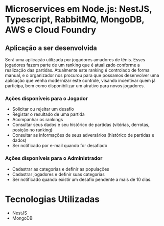 # Microservices em Node.js: NestJS, Typescript, RabbitMQ, MongoDB, AWS e Cloud Foundry

## Aplicação a ser desenvolvida

Será uma aplicação utilizada por jogadores amadores de tênis.
Esses jogadores fazem parte de um ranking que é atualizado conforme a realização das partidas.
Atualmente este ranking é controlado de forma manual, e o organizador nos procurou para que possamos 
desenvolver uma aplicação que venha modernizar este controle, visando incentivar quem já participa, bem como
disponibilizar um atrativo para novos jogadores.

### Ações disponíveis para o Jogador

* Solicitar ou rejeitar um desafio
* Registar o resultado de uma partida
* Acompanhar os rankings
* Consultar seus dados e seu histórico de partidas (vitórias, derrotas, posição no ranking)
* Consultar as informações de seus adversários (histórico de partidas e dados)
* Ser notificado por e-mail quando for desafiado

### Ações disponíveis para o Administrador

* Cadastrar as categorias e definir as populações
* Cadastrar jogadores e definir suas categorias
* Ser notificado quando existir um desafio pendente a mais de 10 dias.


# Tecnologias Utilizadas

* NestJS
* MongoDB
